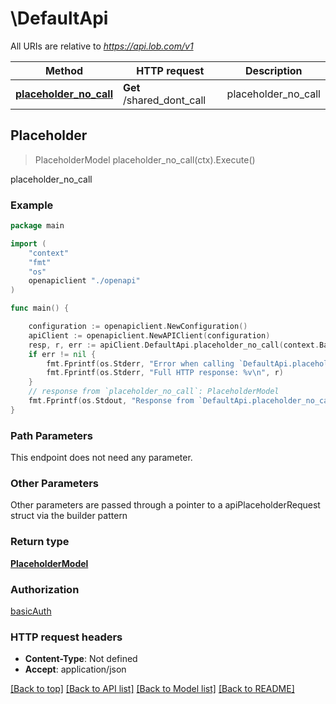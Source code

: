 # \DefaultApi

All URIs are relative to *https://api.lob.com/v1*

Method | HTTP request | Description
------------- | ------------- | -------------
[**placeholder_no_call**](DefaultApi.md#placeholder_no_call) | **Get** /shared_dont_call | placeholder_no_call



## Placeholder

> PlaceholderModel placeholder_no_call(ctx).Execute()

placeholder_no_call



### Example

```go
package main

import (
    "context"
    "fmt"
    "os"
    openapiclient "./openapi"
)

func main() {

    configuration := openapiclient.NewConfiguration()
    apiClient := openapiclient.NewAPIClient(configuration)
    resp, r, err := apiClient.DefaultApi.placeholder_no_call(context.Background()).Execute()
    if err != nil {
        fmt.Fprintf(os.Stderr, "Error when calling `DefaultApi.placeholder_no_call``: %v\n", err)
        fmt.Fprintf(os.Stderr, "Full HTTP response: %v\n", r)
    }
    // response from `placeholder_no_call`: PlaceholderModel
    fmt.Fprintf(os.Stdout, "Response from `DefaultApi.placeholder_no_call`: %v\n", resp)
}
```

### Path Parameters

This endpoint does not need any parameter.

### Other Parameters

Other parameters are passed through a pointer to a apiPlaceholderRequest struct via the builder pattern


### Return type

[**PlaceholderModel**](PlaceholderModel.md)

### Authorization

[basicAuth](../README.md#basicAuth)

### HTTP request headers

- **Content-Type**: Not defined
- **Accept**: application/json

[[Back to top]](#) [[Back to API list]](../README.md#documentation-for-api-endpoints)
[[Back to Model list]](../README.md#documentation-for-models)
[[Back to README]](../README.md)

